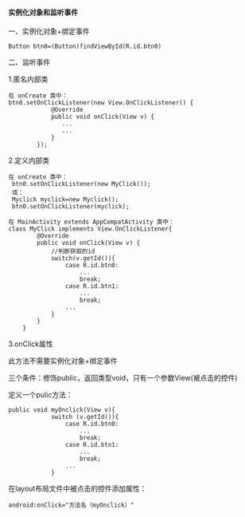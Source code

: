 #### 实例化对象和监听事件

一、实例化对象+绑定事件

`Button btn0=(Button)findViewById(R.id.btn0)`

二、监听事件

1.匿名内部类

```
在 onCreate 类中：
btn0.setOnClickListener(new View.OnClickListener() {
            @Override
            public void onClick(View v) {
               ...
               ...
            }
        });
```

2.定义内部类

```
在 onCreate 类中： 
 btn0.setOnClickListener(new MyClick());
 或：
 Myclick myclick=new Myclick();
 btn0.setOnClickListener(myclick);
 
在 MainActivity extends AppCompatActivity 类中：
class MyClick implements View.OnClickListener{
        @Override
        public void onClick(View v) {
            //判断获取的id
            switch(v.getId()){
            	case R.id.btn0:
            		...
            		break;
            	case R.id.btn1:
            		...
            		break;
            	...
            }
        }
    } 
```

3.onClick属性

此方法不需要实例化对象+绑定事件

三个条件：修饰public，返回类型void，只有一个参数View(被点击的控件)

定义一个pulic方法：

```
public void myOnclick(View v){
            switch (v.getId()){
                case R.id.btn0:
                    ...
                    break;
                case R.id.btn1:
                    ...
                    break;
                ...
            }
```

在layout布局文件中被点击的控件添加属性：

`android:onClick="方法名（myOnclick）"`
